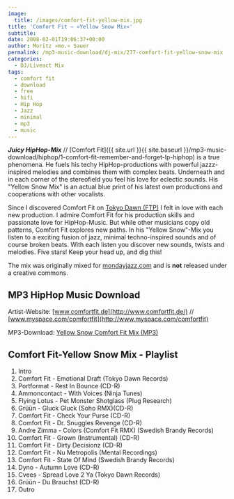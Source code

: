 ```yaml
---
image:
  title: /images/comfort-fit-yellow-mix.jpg
title: 'Comfort Fit – »Yellow Snow Mix«'
subtitle: 
date: 2008-02-01T19:06:37+00:00
author: Moritz »mo.« Sauer
permalink: /mp3-music-download/dj-mix/277-comfort-fit-yellow-snow-mix
categories:
  - DJ/Liveact Mix
tags:
  - comfort fit
  - download
  - free
  - hifi
  - Hip Hop
  - Jazz
  - minimal
  - mp3
  - music
---
```

***Juicy HipHop-Mix*** // [Comfort Fit]({{ site.url }}{{ site.baseurl }}/mp3-music-download/hiphop/1-comfort-fit-remember-and-forget-lp-hiphop) is a true phenomena. He fuels his techy HipHop-productions with powerful jazzz-inspired melodies and combines them with complex beats. Underneath and in each corner of the stereofield you feel his love for eclectic sounds. His "Yellow Snow Mix" is an actual blue print of his latest own productions and cooperations with other vocalists.<!--more-->

<!--adsense-->

Since I discovered Comfort Fit on [Tokyo Dawn (FTP)](http://ftp.scene.org/pub/music/groups/tokyodawn/) I felt in love with each new production. I admire Comfort Fit for his production skills and passionate love for HipHop-Music. But while other musicians copy old patterns, Comfort Fit explores new paths. In his "Yellow Snow"-Mix you listen to a exciting fusion of jazz, minimal techno-inspired sounds and of course broken beats. With each listen you discover new sounds, twists and melodies. Five stars! Keep your head up, and dig this!

The mix was originally mixed for [mondayjazz.com](http://mondayjazz.com/) and is **not** released under a creative commons.

## MP3 HipHop Music Download

Artist-Website: [www.comfortfit.de](http://www.comfortfit.de/) // [www.myspace.com/comfortfit](http://www.myspace.com/comfortfit)
  
MP3-Download: [Yellow Snow Comfort Fit Mix (MP3)](http://mondayjazz.com/mixes/mj032_yellow_snow_by_comfort_fit.mp3)

## Comfort Fit-Yellow Snow Mix - Playlist

  1. Intro
  2. Comfort Fit - Emotional Draft (Tokyo Dawn Records)
  3. Portformat - Rest In Bounce (CD-R)
  4. Ammoncontact - With Voices (Ninja Tunes)
  5. Flying Lotus - Pet Monster Shotglass (Plug Research)
  6. Grüün - Gluck Gluck (Soho RMX)(CD-R)
  7. Comfort Fit - Check Your Purse (CD-R)
  8. Comfort Fit - Dr. Snuggles Revenge (CD-R)
  9. Andre Zimma - Colors (Comfort Fit RMX) (Swedish Brandy Records)
 10. Comfort Fit - Grown (Instrumental) (CD-R)
 11. Comfort Fit - Dirty Decisionz (CD-R)
 12. Comfort Fit - Nu Metropolis (Mental Recordings)
 13. Comfort Fit - State Of Mind (Swedish Brandy Records)
 14. Dyno - Autumn Love (CD-R)
 15. Cvees - Spread Love 2 Ya (Tokyo Dawn Records)
 16. Grüün - Du Brauchst (CD-R)
 17. Outro